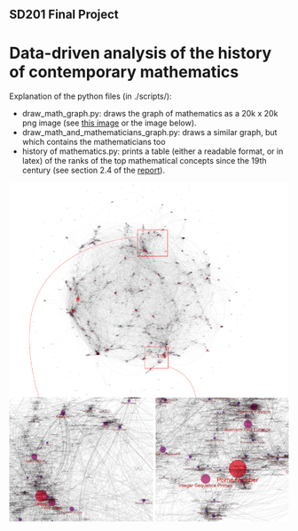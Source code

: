 ## SD201 Final Project

# Data-driven analysis of the history of contemporary mathematics

Explanation of the python files (in ./scripts/):
 - draw_math_graph.py: draws the graph of mathematics as a 20k x 20k png image (see [this image](https://www.easyzoom.com/imageaccess/4042cfe20d1a4e188ca34729b1168888) or the image below).
 - draw_math_and_mathematicians_graph.py: draws a similar graph, but which contains the mathematicians too
 - history of mathematics.py: prints a table (either a readable format, or in latex) of the ranks of the top mathematical concepts since the 19th century (see section 2.4 of the [report](https://github.com/ErwanFagnou/history_of_maths/blob/master/final_report.pdf)).

![](https://github.com/ErwanFagnou/history_of_maths/blob/master/images/math_graph_zoom.png)
